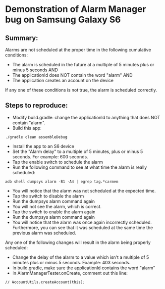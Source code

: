 Demonstration of Alarm Manager bug on Samsung Galaxy S6
=======================================================

Summary:
--------
Alarms are not scheduled at the proper time in the following cumulative conditions:
* The alarm is scheduled in the future at a multiple of 5 minutes plus or minus 5 seconds
AND
* The applicationId does NOT contain the word "alarm"
AND
* The application creates an account on the device

If any one of these conditions is not true, the alarm is scheduled correctly.


Steps to reproduce:
-------------------
* Modify build.gradle: change the applicationId to anything that does NOT contain "alarm".
* Build this app:
```
./gradle clean assembleDebug 
```
* Install the app to an S6 device
* Set the "Alarm delay" to a multiple of 5 minutes, plus or minus 5 seconds.  For example: 600 seconds.
* Tap the enable switch to schedule the alarm
* Run the following command to see at what time the alarm is really scheduled:
```
adb shell dumpsys alarm -B1 -A4 | egrep tag.*carmen
```
* You will notice that the alarm was not scheduled at the expected time.
* Tap the switch to disable the alarm
* Run the dumpsys alarm command again
* You will not see the alarm, which is correct.
* Tap the switch to enable the alarm again
* Run the dumpsys alarm command again
* You will notice that the alarm was once again incorrectly scheduled. Furthermore, you can see that it was scheduled at the same time the previous alarm was scheduled.


Any one of the following changes will result in the alarm being properly scheduled:
* Change the delay of the alarm to a value which isn't a multiple of 5 minutes plus or minus 5 seconds.  Example: 403 seconds.
* In build.gradle, make sure the applicationId contains the word "alarm"
* In AlarmManagerTester.onCreate, comment out this line:
```
// AccountUtils.createAccount(this);
```


